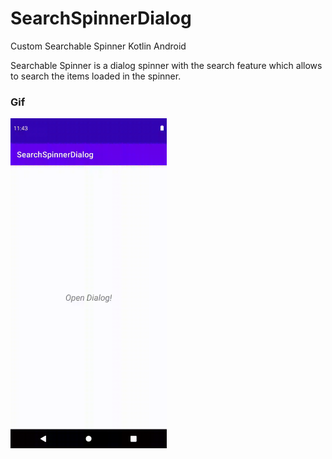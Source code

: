 # SearchSpinnerDialog
Custom Searchable Spinner Kotlin Android

Searchable Spinner is a dialog spinner with the search feature which allows to search the items loaded in the spinner.

### Gif

<img src="https://github.com/UtkuGlsvn/SearchSpinnerDialog/blob/master/gif.gif" alt="drawing" width="250"/>
